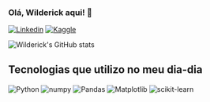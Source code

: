 ### Olá, Wilderick aqui! 👋

[![Linkedin](https://img.shields.io/badge/LinkedIn-0077B5?style=for-the-badge&logo=linkedin&logoColor=white)](https://www.linkedin.com/in/wilderick-souza-3213271bb/)
[![Kaggle](	https://img.shields.io/badge/Kaggle-20BEFF?style=for-the-badge&logo=Kaggle&logoColor=white)](https://www.kaggle.com/wildericksouza)

![Wilderick's GitHub stats](https://github-readme-stats.vercel.app/api?username=Wilderick-Souza&show_icons=true&theme=radical)

## Tecnologias que utilizo no meu dia-dia

<div>
  <img align='center' alt='Python' src='https://img.shields.io/badge/python-3670A0?style=for-the-badge&logo=python&logoColor=ffdd5' />
  <img align='center' alt='numpy' src='https://img.shields.io/badge/numpy-%23013243.svg?style=for-the-badge&logo=numpy&logoColor=white' />
  <img align='center' alt='Pandas' src='https://img.shields.io/badge/pandas-%23150458.svg?style=for-the-badge&logo=pandas&logoColor=white' />
  <img align='center' alt='Matplotlib' src='https://img.shields.io/badge/Matplotlib-%23ffffff.svg?style=for-the-badge&logo=Matplotlib&logoColor=black' />
  <img align='center' alt='scikit-learn' src='https://img.shields.io/badge/scikit--learn-%23F7931E.svg?style=for-the-badge&logo=scikit-learn&logoColor=white' />
  
  
  
  </div>
